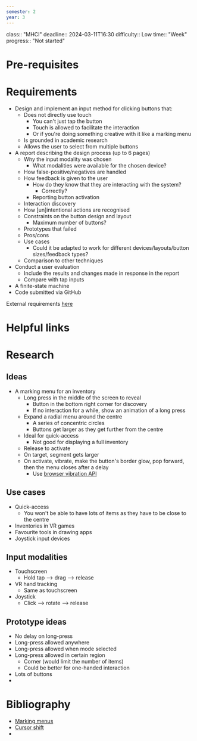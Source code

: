 ```yaml
---
semester: 2
year: 3
---
```

class:: "MHCI"
deadline:: 2024-03-11T16:30
difficulty:: Low
time:: "Week"
progress:: "Not started"

# Pre-requisites

# Requirements
- Design and implement an input method for clicking buttons that:
	- Does not directly use touch
		- You can't just tap the button
		- Touch is allowed to facilitate the interaction
		- Or if you're doing something creative with it like a marking menu
	- Is grounded in academic research
	- Allows the user to select from multiple buttons
- A report describing the design process (up to 6 pages)
	- Why the input modality was chosen
		- What modalities were available for the chosen device?
	- How false-positive/negatives are handled
	- How feedback is given to the user
		- How do they know that they are interacting with the system?
			- Correctly?
		- Reporting button activation
	- Interaction discovery
	- How \[un\]intentional actions are recognised
	- Constraints on the button design and layout
		- Maximum number of buttons?
	- Prototypes that failed
	- Pros/cons
	- Use cases
		- Could it be adapted to work for different devices/layouts/button sizes/feedback types?
	- Comparison to other techniques
- Conduct a user evaluation
	- Include the results and changes made in response in the report
	- Compare with tap inputs
- A finite-state machine
- Code submitted via GitHub

External requirements [here](https://moodle.gla.ac.uk/pluginfile.php/7898929/mod_resource/content/2/Coursework%20Handout.pdf)

# Helpful links

# Research
## Ideas
- A marking menu for an inventory
	- Long press in the middle of the screen to reveal
		- Button in the bottom right corner for discovery
		- If no interaction for a while, show an animation of a long press
	- Expand a radial menu around the centre
		- A series of concentric circles
		- Buttons get larger as they get further from the centre
	- Ideal for quick-access
		- Not good for displaying a full inventory
	- Release to activate
	- On target, segment gets larger
	- On activate, vibrate, make the button's border glow, pop forward, then the menu closes after a delay
		- Use [browser vibration API](https://developer.mozilla.org/en-US/docs/Web/API/Vibration_API)

## Use cases
- Quick-access
	- You won't be able to have lots of items as they have to be close to the centre
- Inventories in VR games
- Favourite tools in drawing apps
- Joystick input devices

## Input modalities
- Touchscreen
	- Hold tap --> drag --> release
- VR hand tracking
	- Same as touchscreen
- Joystick
	- Click --> rotate --> release

## Prototype ideas
- No delay on long-press
- Long-press allowed anywhere
- Long-press allowed when mode selected
- Long-press allowed in certain region
	- Corner (would limit the number of items)
	- Could be better for one-handed interaction
- Lots of buttons
- 

# Bibliography
- [Marking menus](https://dl.acm.org/doi/abs/10.1145/191666.191759)
- [Cursor shift](https://dl.acm.org/doi/abs/10.1145/1240624.1240727)
- 

